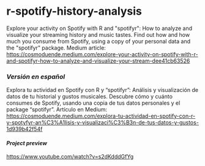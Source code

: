 # r-spotify-history-analysis
Explore your activity on Spotify with R and "spotifyr": How to analyze and visualize your streaming history and music tastes. Find out how and how much you consume from Spotify, using a copy of your personal data and the "spotifyr" package. Medium article: https://cosmoduende.medium.com/explore-your-activity-on-spotify-with-r-and-spotifyr-how-to-analyze-and-visualize-your-stream-dee41cb63526

### *Versión en español*
Explora tu actividad en Spotify con R y “spotifyr”: Análisis y visualización de datos de tu historial y gustos musicales. Descubre cómo y cuánto consumes de Spotify, usando una copia de tus datos personales y el package “spotifyr”. Artículo en Medium: https://cosmoduende.medium.com/explora-tu-actividad-en-spotify-con-r-y-spotyfyr-an%C3%A1lisis-y-visualizaci%C3%B3n-de-tus-datos-y-gustos-1d939b42f54f

#### *Project preview*
https://www.youtube.com/watch?v=s2dKdddGfYg
